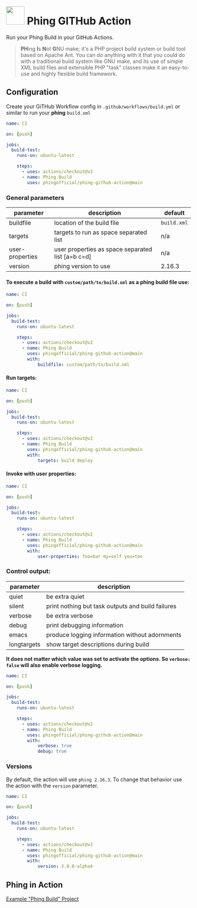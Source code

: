 # <img src="https://raw.githubusercontent.com/phingofficial/phing-github-action/main/action.svg" width="50" /> Phing GITHub Action
Run your Phing Build in your GitHub Actions.

> **PH**ing **I**s **N**ot **G**NU make; it's a PHP project build system or build tool based on Apache Ant. You can do anything with it that you could do with a traditional build system like GNU make, and its use of simple XML build files and extensible PHP "task" classes make it an easy-to-use and highly flexible build framework.

## Configuration

Create your GiTHub Workflow config in `.github/workflows/build.yml` or similar to run your **phing** `build.xml`

```yaml
name: CI

on: [push]

jobs:
  build-test:
    runs-on: ubuntu-latest

    steps:
      - uses: actions/checkout@v2
      - name: Phing Build
        uses: phingofficial/phing-github-action@main
```

### General parameters

| parameter | description | default |
|---|---|---|
| buildfile       | location of the build file                        | `build.xml` |
| targets         | targets to run as space separated list            | n/a         |
| user-properties | user properties as space separated list [a=b c=d] | n/a         |
| version         | phing version to use                              | 2.16.3      |

#### To execute a build with `custom/path/to/build.xml` as a phing build file use:

```yaml
name: CI

on: [push]

jobs:
  build-test:
    runs-on: ubuntu-latest

    steps:
      - uses: actions/checkout@v2
      - name: Phing Build
        uses: phingofficial/phing-github-action@main
        with:
            buildfile: custom/path/to/build.xml
```

#### Run targets:

```yaml
name: CI

on: [push]

jobs:
  build-test:
    runs-on: ubuntu-latest

    steps:
      - uses: actions/checkout@v2
      - name: Phing Build
        uses: phingofficial/phing-github-action@main
        with:
            targets: build deploy
```

#### Invoke with user properties:

```yaml
name: CI

on: [push]

jobs:
  build-test:
    runs-on: ubuntu-latest

    steps:
      - uses: actions/checkout@v2
      - name: Phing Build
        uses: phingofficial/phing-github-action@main
        with:
            user-properties: foo=bar my=self you=too
```

### Control output:

| parameter | description |
|---|---|
| quiet         | be extra quiet                                    |
| silent        | print nothing but task outputs and build failures |
| verbose       | be extra verbose                                  |
| debug         | print debugging information                       |
| emacs         | produce logging information without adornments    |
| longtargets   | show target descriptions during build             |

**It does not matter which value was set to activate the options.
So `verbose: false` will also enable verbose logging.**

```yaml
name: CI

on: [push]

jobs:
  build-test:
    runs-on: ubuntu-latest

    steps:
      - uses: actions/checkout@v2
      - name: Phing Build
        uses: phingofficial/phing-github-action@main
        with:
            verbose: true
            debug: true
```

### Versions

By default, the action will use `phing 2.16.3`.
To change that behavior use the action with the `version` parameter.
```yaml
name: CI

on: [push]

jobs:
  build-test:
    runs-on: ubuntu-latest

    steps:
      - uses: actions/checkout@v2
      - name: Phing Build
        uses: phingofficial/phing-github-action@main
        with:
            version: 3.0.0-alpha4
```

## Phing in Action

[Example "Phing Build" Project](https://github.com/phingofficial/phing-github-action-example/runs/1203313448?check_suite_focus=true#step:4:9)
